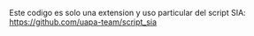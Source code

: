 Este codigo es solo una extension y uso particular del script SIA: https://github.com/uapa-team/script_sia